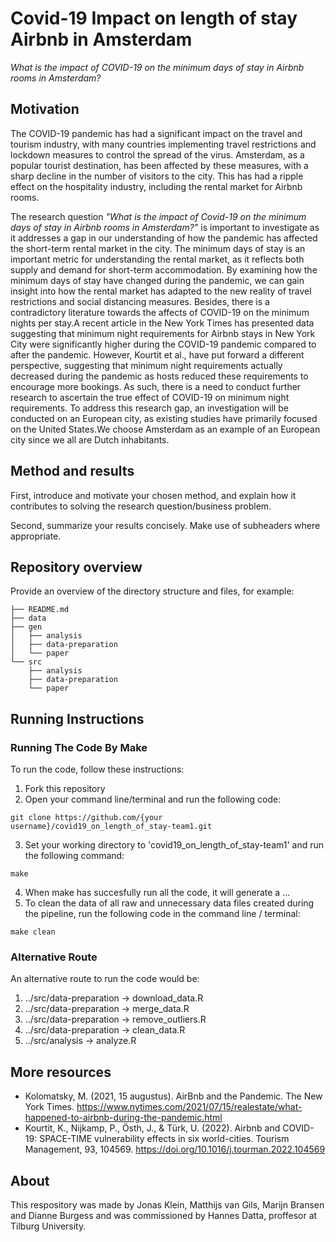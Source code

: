 # Covid-19 Impact on length of stay Airbnb in Amsterdam

*What is the impact of COVID-19 on the minimum days of stay in Airbnb rooms in Amsterdam?*


## Motivation
The COVID-19 pandemic has had a significant impact on the travel and tourism industry, with many countries implementing travel restrictions and lockdown measures to control the spread of the virus. Amsterdam, as a popular tourist destination, has been affected by these measures, with a sharp decline in the number of visitors to the city. This has had a ripple effect on the hospitality industry, including the rental market for Airbnb rooms.

The research question *"What is the impact of Covid-19 on the minimum days of stay in Airbnb rooms in Amsterdam?"* is important to investigate as it addresses a gap in our understanding of how the pandemic has affected the short-term rental market in the city. The minimum days of stay is an important metric for understanding the rental market, as it reflects both supply and demand for short-term accommodation. By examining how the minimum days of stay have changed during the pandemic, we can gain insight into how the rental market has adapted to the new reality of travel restrictions and social distancing measures.
Besides, there is a contradictory literature towards the affects of COVID-19 on the minimum nights per stay.A recent article in the New York Times has presented data suggesting that minimum night requirements for Airbnb stays in New York City were significantly higher during the COVID-19 pandemic compared to after the pandemic. However, Kourtit et al., have put forward a different perspective, suggesting that minimum night requirements actually decreased during the pandemic as hosts reduced these requirements to encourage more bookings. As such, there is a need to conduct further research to ascertain the true effect of COVID-19 on minimum night requirements. To address this research gap, an investigation will be conducted on an European city, as existing studies have primarily focused on the United States.We choose Amsterdam as an example of an European city since we all are Dutch inhabitants.

## Method and results

First, introduce and motivate your chosen method, and explain how it contributes to solving the research question/business problem.

Second, summarize your results concisely. Make use of subheaders where appropriate.


## Repository overview

Provide an overview of the directory structure and files, for example:

```
├── README.md
├── data
├── gen
│   ├── analysis
│   ├── data-preparation
│   └── paper
└── src
    ├── analysis
    ├── data-preparation
    └── paper
```

## Running Instructions
### Running The Code By Make
To run the code, follow these instructions:
1. Fork this repository
2. Open your command line/terminal and run the following code:
```
git clone https://github.com/{your username}/covid19_on_length_of_stay-team1.git
```
3. Set your working directory to 'covid19_on_length_of_stay-team1' and run the following command:
```
make
```
4. When make has succesfully run all the code, it will generate a ... 
5. To clean the data of all raw and unnecessary data files created during the pipeline, run the following code in the command line / terminal: 
```
make clean
```

### Alternative Route
An alternative route to run the code would be:
1. ../src/data-preparation -> download_data.R
2. ../src/data-preparation -> merge_data.R
3. ../src/data-preparation -> remove_outliers.R
4. ../src/data-preparation -> clean_data.R
5. ../src/analysis -> analyze.R


## More resources
- Kolomatsky, M. (2021, 15 augustus). AirBnb and the Pandemic. The New York Times. https://www.nytimes.com/2021/07/15/realestate/what-happened-to-airbnb-during-the-pandemic.html
- Kourtit, K., Nijkamp, P., Östh, J., & Türk, U. (2022). Airbnb and COVID-19: SPACE-TIME vulnerability effects in six world-cities. Tourism Management, 93, 104569. https://doi.org/10.1016/j.tourman.2022.104569


## About
This respository was made by Jonas Klein, Matthijs van Gils, Marijn Bransen and Dianne Burgess and was commissioned by Hannes Datta, proffesor at Tilburg University.

